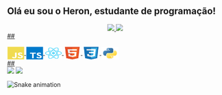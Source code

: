## Olá eu sou o Heron, estudante de programação!

<div align="center">
  <a href="https://github.com/heronbaruch">
  <img height="180em" src="https://github-readme-stats.vercel.app/api?username=heronbaruch&show_icons=true&theme=dracula&include_all_commits=true&count_private=true"/>
  <img height="180em" src="https://github-readme-stats.vercel.app/api/top-langs/?username=heronbaruch&layout=compact&langs_count=7&theme=dracula"/>
</div>
 ##
<div style="display: inline_block"><br>
  <img align="center" alt="Heron-Js" height="30" width="40" src="https://raw.githubusercontent.com/devicons/devicon/master/icons/javascript/javascript-plain.svg">
  <img align="center" alt="Heron-Ts" height="30" width="40" src="https://raw.githubusercontent.com/devicons/devicon/master/icons/typescript/typescript-plain.svg">
  <img align="center" alt="Heron-React" height="30" width="40" src="https://raw.githubusercontent.com/devicons/devicon/master/icons/react/react-original.svg">
  <img align="center" alt="Heron-HTML" height="30" width="40" src="https://raw.githubusercontent.com/devicons/devicon/master/icons/html5/html5-original.svg">
  <img align="center" alt="Heron-CSS" height="30" width="40" src="https://raw.githubusercontent.com/devicons/devicon/master/icons/css3/css3-original.svg">
  <img align="center" alt="Heron-Python" height="30" width="40" src="https://raw.githubusercontent.com/devicons/devicon/master/icons/python/python-original.svg">
</div>
 ##
<div>
  <a href = "mailto:heron_baruch@outlook.com"><img src="https://img.shields.io/badge/-Outlook-%23333?style=for-the-badge&logo=gmail&logoColor=white" target="_blank"></a>
  <a href="https://www.linkedin.com/in/heron-baruch/" target="_blank"><img src="https://img.shields.io/badge/-LinkedIn-%230077B5?style=for-the-badge&logo=linkedin&logoColor=white" target="_blank"></a> 

  ![Snake animation](https://github.com/heronbaruch/heronbaruch/blob/output/github-contribution-grid-snake.svg)
  
</div>
